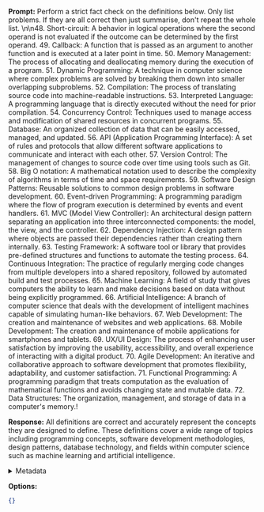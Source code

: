**Prompt:**
Perform a strict fact check on the definitions below. Only list problems. If they are all correct then just summarise, don't repeat the whole list. \n\n48. Short-circuit: A behavior in logical operations where the second operand is not evaluated if the outcome can be determined by the first operand.
49. Callback: A function that is passed as an argument to another function and is executed at a later point in time.
50. Memory Management: The process of allocating and deallocating memory during the execution of a program.
51. Dynamic Programming: A technique in computer science where complex problems are solved by breaking them down into smaller overlapping subproblems.
52. Compilation: The process of translating source code into machine-readable instructions.
53. Interpreted Language: A programming language that is directly executed without the need for prior compilation.
54. Concurrency Control: Techniques used to manage access and modification of shared resources in concurrent programs.
55. Database: An organized collection of data that can be easily accessed, managed, and updated.
56. API (Application Programming Interface): A set of rules and protocols that allow different software applications to communicate and interact with each other.
57. Version Control: The management of changes to source code over time using tools such as Git.
58. Big O notation: A mathematical notation used to describe the complexity of algorithms in terms of time and space requirements.
59. Software Design Patterns: Reusable solutions to common design problems in software development.
60. Event-driven Programming: A programming paradigm where the flow of program execution is determined by events and event handlers.
61. MVC (Model View Controller): An architectural design pattern separating an application into three interconnected components: the model, the view, and the controller.
62. Dependency Injection: A design pattern where objects are passed their dependencies rather than creating them internally.
63. Testing Framework: A software tool or library that provides pre-defined structures and functions to automate the testing process.
64. Continuous Integration: The practice of regularly merging code changes from multiple developers into a shared repository, followed by automated build and test processes.
65. Machine Learning: A field of study that gives computers the ability to learn and make decisions based on data without being explicitly programmed.
66. Artificial Intelligence: A branch of computer science that deals with the development of intelligent machines capable of simulating human-like behaviors.
67. Web Development: The creation and maintenance of websites and web applications.
68. Mobile Development: The creation and maintenance of mobile applications for smartphones and tablets.
69. UX/UI Design: The process of enhancing user satisfaction by improving the usability, accessibility, and overall experience of interacting with a digital product.
70. Agile Development: An iterative and collaborative approach to software development that promotes flexibility, adaptability, and customer satisfaction.
71. Functional Programming: A programming paradigm that treats computation as the evaluation of mathematical functions and avoids changing state and mutable data.
72. Data Structures: The organization, management, and storage of data in a computer's memory.!


**Response:**
All definitions are correct and accurately represent the concepts they are designed to define. These definitions cover a wide range of topics including programming concepts, software development methodologies, design patterns, database technology, and fields within computer science such as machine learning and artificial intelligence.

<details><summary>Metadata</summary>

- Duration: 3334 ms
- Datetime: 2023-09-02T15:12:51.523348
- Model: gpt-4-0613

</details>

**Options:**
```json
{}
```

